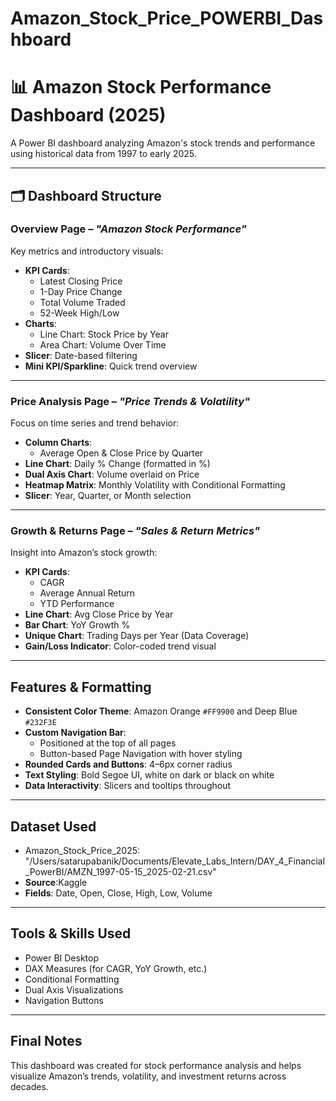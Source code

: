 # Amazon_Stock_Price_POWERBI_Dashboard
# 📊 Amazon Stock Performance Dashboard (2025)

A Power BI dashboard analyzing Amazon's stock trends and performance using historical data from 1997 to early 2025.

---

## 🗂 Dashboard Structure

### Overview Page – *"Amazon Stock Performance"*
Key metrics and introductory visuals:
- **KPI Cards**:  
  - Latest Closing Price  
  - 1-Day Price Change  
  - Total Volume Traded  
  - 52-Week High/Low
- **Charts**:  
  - Line Chart: Stock Price by Year  
  - Area Chart: Volume Over Time  
- **Slicer**: Date-based filtering
- **Mini KPI/Sparkline**: Quick trend overview

---

### Price Analysis Page – *"Price Trends & Volatility"*
Focus on time series and trend behavior:
- **Column Charts**:  
  - Average Open & Close Price by Quarter
- **Line Chart**: Daily % Change (formatted in %)
- **Dual Axis Chart**: Volume overlaid on Price
- **Heatmap Matrix**: Monthly Volatility with Conditional Formatting  
- **Slicer**: Year, Quarter, or Month selection

---

### Growth & Returns Page – *"Sales & Return Metrics"*
Insight into Amazon’s stock growth:
- **KPI Cards**:  
  - CAGR  
  - Average Annual Return  
  - YTD Performance
- **Line Chart**: Avg Close Price by Year
- **Bar Chart**: YoY Growth %
- **Unique Chart**: Trading Days per Year (Data Coverage)
- **Gain/Loss Indicator**: Color-coded trend visual

---

##  Features & Formatting

- **Consistent Color Theme**: Amazon Orange `#FF9900` and Deep Blue `#232F3E`
- **Custom Navigation Bar**:
  - Positioned at the top of all pages
  - Button-based Page Navigation with hover styling
- **Rounded Cards and Buttons**: 4–6px corner radius
- **Text Styling**: Bold Segoe UI, white on dark or black on white
- **Data Interactivity**: Slicers and tooltips throughout

---

##  Dataset Used
- Amazon_Stock_Price_2025: "/Users/satarupabanik/Documents/Elevate_Labs_Intern/DAY_4_Financial_PowerBI/AMZN_1997-05-15_2025-02-21.csv"
- **Source**:Kaggle 
- **Fields**: Date, Open, Close, High, Low, Volume

---

##  Tools & Skills Used
- Power BI Desktop  
- DAX Measures (for CAGR, YoY Growth, etc.)  
- Conditional Formatting  
- Dual Axis Visualizations  
- Navigation Buttons

---

##  Final Notes
This dashboard was created for stock performance analysis and helps visualize Amazon’s trends, volatility, and investment returns across decades.

